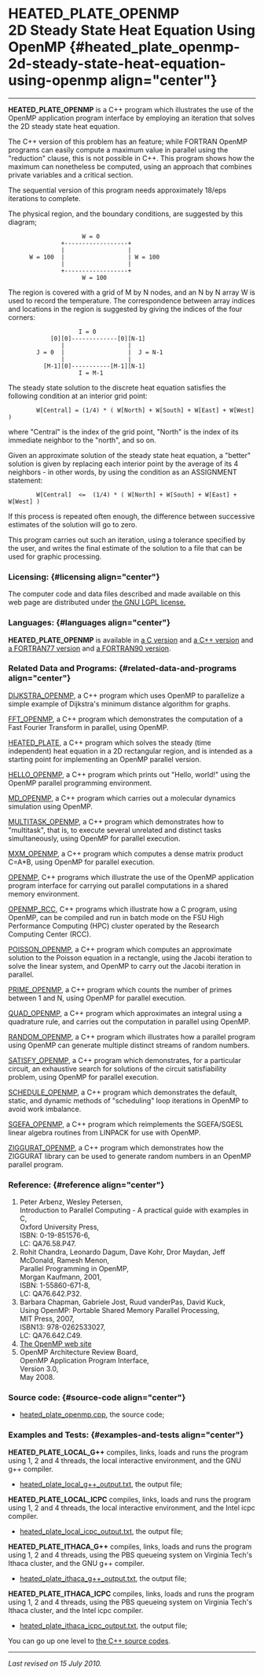 HEATED\_PLATE\_OPENMP\
2D Steady State Heat Equation Using OpenMP {#heated_plate_openmp-2d-steady-state-heat-equation-using-openmp align="center"}
==========================================

------------------------------------------------------------------------

**HEATED\_PLATE\_OPENMP** is a C++ program which illustrates the use of
the OpenMP application program interface by employing an iteration that
solves the 2D steady state heat equation.

The C++ version of this problem has an feature; while FORTRAN OpenMP
programs can easily compute a maximum value in parallel using the
"reduction" clause, this is not possible in C++. This program shows how
the maximum can nonetheless be computed, using an approach that combines
private variables and a critical section.

The sequential version of this program needs approximately 18/eps
iterations to complete.

The physical region, and the boundary conditions, are suggested by this
diagram;

                         W = 0
                   +------------------+
                   |                  |
          W = 100  |                  | W = 100
                   |                  |
                   +------------------+
                         W = 100
          

The region is covered with a grid of M by N nodes, and an N by N array W
is used to record the temperature. The correspondence between array
indices and locations in the region is suggested by giving the indices
of the four corners:

                        I = 0
                [0][0]-------------[0][N-1]
                   |                  |
            J = 0  |                  |  J = N-1
                   |                  |
              [M-1][0]-----------[M-1][N-1]
                        I = M-1
          

The steady state solution to the discrete heat equation satisfies the
following condition at an interior grid point:

            W[Central] = (1/4) * ( W[North] + W[South] + W[East] + W[West] )
          

where "Central" is the index of the grid point, "North" is the index of
its immediate neighbor to the "north", and so on.

Given an approximate solution of the steady state heat equation, a
"better" solution is given by replacing each interior point by the
average of its 4 neighbors - in other words, by using the condition as
an ASSIGNMENT statement:

            W[Central]  <=  (1/4) * ( W[North] + W[South] + W[East] + W[West] )
          

If this process is repeated often enough, the difference between
successive estimates of the solution will go to zero.

This program carries out such an iteration, using a tolerance specified
by the user, and writes the final estimate of the solution to a file
that can be used for graphic processing.

### Licensing: {#licensing align="center"}

The computer code and data files described and made available on this
web page are distributed under [the GNU LGPL
license.](../../txt/gnu_lgpl.txt)

### Languages: {#languages align="center"}

**HEATED\_PLATE\_OPENMP** is available in [a C
version](../../c_src/hello/hello.md) and [a C++
version](../../master/hello/hello.md) and [a FORTRAN77
version](../../f77_src/hello/hello.md) and [a FORTRAN90
version](../../f_src/hello/hello.md).

### Related Data and Programs: {#related-data-and-programs align="center"}

[DIJKSTRA\_OPENMP](../../master/dijkstra_openmp/dijkstra_openmp.md),
a C++ program which uses OpenMP to parallelize a simple example of
Dijkstra's minimum distance algorithm for graphs.

[FFT\_OPENMP](../../master/fft_openmp/fft_openmp.md), a C++ program
which demonstrates the computation of a Fast Fourier Transform in
parallel, using OpenMP.

[HEATED\_PLATE](../../master/heated_plate/heated_plate.md), a C++
program which solves the steady (time independent) heat equation in a 2D
rectangular region, and is intended as a starting point for implementing
an OpenMP parallel version.

[HELLO\_OPENMP](../../master/hello_openmp/hello_openmp.md), a C++
program which prints out "Hello, world!" using the OpenMP parallel
programming environment.

[MD\_OPENMP](../../master/md_openmp/md_openmp.md), a C++ program
which carries out a molecular dynamics simulation using OpenMP.

[MULTITASK\_OPENMP](../../master/multitask_openmp/multitask_openmp.md),
a C++ program which demonstrates how to "multitask", that is, to execute
several unrelated and distinct tasks simultaneously, using OpenMP for
parallel execution.

[MXM\_OPENMP](../../master/mxm_openmp/mxm_openmp.md), a C++ program
which computes a dense matrix product C=A\*B, using OpenMP for parallel
execution.

[OPENMP](../../master/openmp/openmp.md), C++ programs which
illustrate the use of the OpenMP application program interface for
carrying out parallel computations in a shared memory environment.

[OPENMP\_RCC](../../master/openmp_rcc/openmp_rcc.md), C++ programs
which illustrate how a C program, using OpenMP, can be compiled and run
in batch mode on the FSU High Performance Computing (HPC) cluster
operated by the Research Computing Center (RCC).

[POISSON\_OPENMP](../../master/poisson_openmp/poisson_openmp.md), a
C++ program which computes an approximate solution to the Poisson
equation in a rectangle, using the Jacobi iteration to solve the linear
system, and OpenMP to carry out the Jacobi iteration in parallel.

[PRIME\_OPENMP](../../master/prime_openmp/prime_openmp.md), a C++
program which counts the number of primes between 1 and N, using OpenMP
for parallel execution.

[QUAD\_OPENMP](../../master/quad_openmp/quad_openmp.md), a C++
program which approximates an integral using a quadrature rule, and
carries out the computation in parallel using OpenMP.

[RANDOM\_OPENMP](../../master/random_openmp/random_openmp.md), a C++
program which illustrates how a parallel program using OpenMP can
generate multiple distinct streams of random numbers.

[SATISFY\_OPENMP](../../master/satisfy_openmp/satisfy_openmp.md), a
C++ program which demonstrates, for a particular circuit, an exhaustive
search for solutions of the circuit satisfiability problem, using OpenMP
for parallel execution.

[SCHEDULE\_OPENMP](../../master/schedule_openmp/schedule_openmp.md),
a C++ program which demonstrates the default, static, and dynamic
methods of "scheduling" loop iterations in OpenMP to avoid work
imbalance.

[SGEFA\_OPENMP](../../master/sgefa_openmp/sgefa_openmp.md), a C++
program which reimplements the SGEFA/SGESL linear algebra routines from
LINPACK for use with OpenMP.

[ZIGGURAT\_OPENMP](../../master/ziggurat_openmp/ziggurat_openmp.md),
a C++ program which demonstrates how the ZIGGURAT library can be used to
generate random numbers in an OpenMP parallel program.

### Reference: {#reference align="center"}

1.  Peter Arbenz, Wesley Petersen,\
    Introduction to Parallel Computing - A practical guide with examples
    in C,\
    Oxford University Press,\
    ISBN: 0-19-851576-6,\
    LC: QA76.58.P47.
2.  Rohit Chandra, Leonardo Dagum, Dave Kohr, Dror Maydan, Jeff
    McDonald, Ramesh Menon,\
    Parallel Programming in OpenMP,\
    Morgan Kaufmann, 2001,\
    ISBN: 1-55860-671-8,\
    LC: QA76.642.P32.
3.  Barbara Chapman, Gabriele Jost, Ruud vanderPas, David Kuck,\
    Using OpenMP: Portable Shared Memory Parallel Processing,\
    MIT Press, 2007,\
    ISBN13: 978-0262533027,\
    LC: QA76.642.C49.
4.  [The OpenMP web site](http://www.openmp.org/)
5.  OpenMP Architecture Review Board,\
    OpenMP Application Program Interface,\
    Version 3.0,\
    May 2008.

### Source code: {#source-code align="center"}

-   [heated\_plate\_openmp.cpp](heated_plate_openmp.cpp), the source
    code;

### Examples and Tests: {#examples-and-tests align="center"}

**HEATED\_PLATE\_LOCAL\_G++** compiles, links, loads and runs the
program using 1, 2 and 4 threads, the local interactive environment, and
the GNU g++ compiler.

-   [heated\_plate\_local\_g++\_output.txt](heated_plate_local_g++_output.txt),
    the output file;

**HEATED\_PLATE\_LOCAL\_ICPC** compiles, links, loads and runs the
program using 1, 2 and 4 threads, the local interactive environment, and
the Intel icpc compiler.

-   [heated\_plate\_local\_icpc\_output.txt](heated_plate_local_icpc_output.txt),
    the output file;

**HEATED\_PLATE\_ITHACA\_G++** compiles, links, loads and runs the
program using 1, 2 and 4 threads, using the PBS queueing system on
Virginia Tech's Ithaca cluster, and the GNU g++ compiler.

-   [heated\_plate\_ithaca\_g++\_output.txt](heated_plate_ithaca_g++_output.txt),
    the output file;

**HEATED\_PLATE\_ITHACA\_ICPC** compiles, links, loads and runs the
program using 1, 2 and 4 threads, using the PBS queueing system on
Virginia Tech's Ithaca cluster, and the Intel icpc compiler.

-   [heated\_plate\_ithaca\_icpc\_output.txt](heated_plate_ithaca_icpc_output.txt),
    the output file;

You can go up one level to [the C++ source codes](../cpp_src.md).

------------------------------------------------------------------------

*Last revised on 15 July 2010.*
